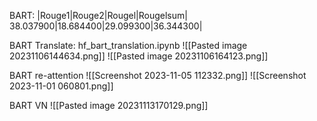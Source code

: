 BART: 
|Rouge1|Rouge2|Rougel|Rougelsum|
38.037900|18.684400|29.099300|36.344300|


BART Translate: hf_bart_translation.ipynb
![[Pasted image 20231106144634.png]]
![[Pasted image 20231106164123.png]]

BART re-attention
![[Screenshot 2023-11-05 112332.png]]
![[Screenshot 2023-11-01 060801.png]]

BART VN
![[Pasted image 20231113170129.png]]